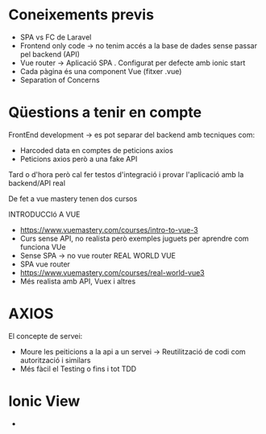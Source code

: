 # Coneixements previs

- SPA vs FC de Laravel
- Frontend only code -> no tenim accés a la base de dades sense passar pel backend (API)
- Vue router -> Aplicació SPA . Configurat per defecte amb ionic start
- Cada pàgina és una component Vue (fitxer .vue)
- Separation of Concerns

# Qüestions a tenir en compte

FrontEnd development -> es pot separar del backend amb tecniques com:
- Harcoded data en comptes de peticions axios
- Peticions axios però a una fake API

Tard o d'hora però cal fer testos d'integració i provar l'aplicació amb la backend/API real

De fet a vue mastery tenen dos cursos

INTRODUCCIó A VUE
- https://www.vuemastery.com/courses/intro-to-vue-3
- Curs sense API, no realista però exemples juguets per aprendre com funciona VUe
- Sense SPA -> no vue router
REAL WORLD VUE
- SPA vue router
- https://www.vuemastery.com/courses/real-world-vue3
- Més realista amb API, Vuex i altres

# AXIOS

El concepte de servei:
- Moure les peiticions a la api a un servei -> Reutilització de codi com autorització i similars
- Més fàcil el Testing o fins i tot TDD

# Ionic View 

- <template> de Vue Single File Component
- Custom components: ionic-card
- CSS 
- Declaració dades reactives
- Compte: no confondre tots els elements dinam̀ics d'una plantilla amb data reactive?
- El titol del vídeo i la descripció i la URL són constants

# API CALLS WITH AXIOS

https://www.vuemastery.com/courses/real-world-vue3/api-calls-with-axios/

# Ionic Script
- Codi Vue/Javascript
- Cicle de vide d'un component Vue
- Canvis a Vue3: https://escuelavue.es/series/curso-vue3-esencial-novedades/vue3-lifecycle-hooks/
- Hooks: https://escuelavue.es/series/curso-vue3-esencial-novedades/vue3-lifecycle-hooks/
- Axios: client HTTP per connexió amb la API
- Treball amb promises -> Callback hell
- https://www.vuemastery.com/courses/real-world-vue3/api-calls-with-axios/
- Async/Await an exceptions

Exemple API Call amb async/await:
- https://www.vuemastery.com/courses/unit-testing-vue-3/testing-api-calls-vue-3

# Vue

## COMPONENTS

https://www.vuemastery.com/courses/intro-to-vue-js/components

## Cicle de vida 

DIAGRAMA:
- https://v3.vuejs.org/guide/instance.html#lifecycle-diagram
NO CAL COMPOSITION API -> és opcional per a scalabilitat podem afegir més tard
- https://www.vuemastery.com/courses/vue-3-essentials/lifecycle-hooks/

## TDD
- TODO
- What to test: https://www.vuemastery.com/courses/unit-testing-vue-3/what-to-test-vue-3